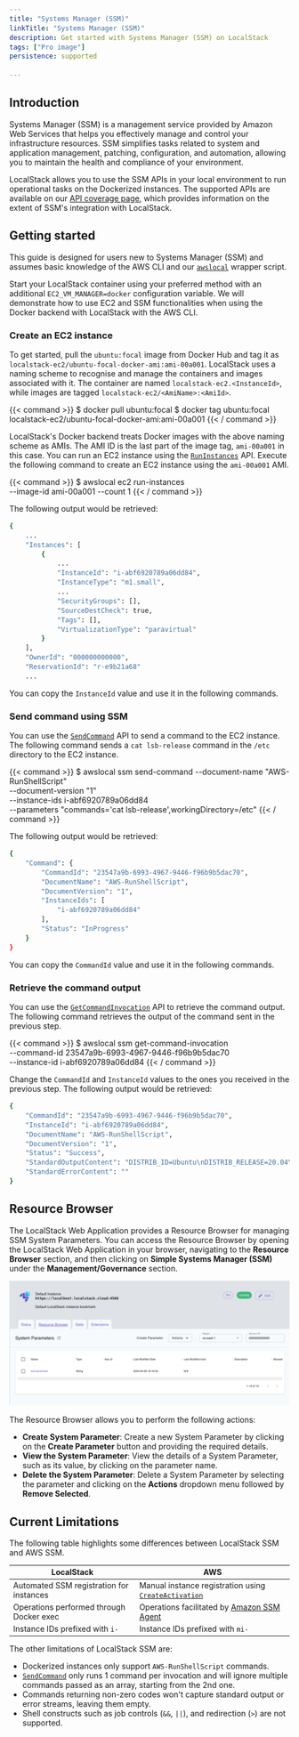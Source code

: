 ```yaml
---
title: "Systems Manager (SSM)"
linkTitle: "Systems Manager (SSM)"
description: Get started with Systems Manager (SSM) on LocalStack
tags: ["Pro image"]
persistence: supported

---
```


## Introduction

Systems Manager (SSM) is a management service provided by Amazon Web Services that helps you effectively manage and control your infrastructure resources.
SSM simplifies tasks related to system and application management, patching, configuration, and automation, allowing you to maintain the health and compliance of your environment.

LocalStack allows you to use the SSM APIs in your local environment to run operational tasks on the Dockerized instances.
The supported APIs are available on our [API coverage page](https://docs.localstack.cloud/references/coverage/coverage_ssm/), which provides information on the extent of SSM's integration with LocalStack.

## Getting started

This guide is designed for users new to Systems Manager (SSM) and assumes basic knowledge of the AWS CLI and our [`awslocal`](https://github.com/localstack/awscli-local) wrapper script.

Start your LocalStack container using your preferred method with an additional `EC2_VM_MANAGER=docker` configuration variable.
We will demonstrate how to use EC2 and SSM functionalities when using the Docker backend with LocalStack with the AWS CLI.

### Create an EC2 instance

To get started, pull the `ubuntu:focal` image from Docker Hub and tag it as `localstack-ec2/ubuntu-focal-docker-ami:ami-00a001`.
LocalStack uses a naming scheme to recognise and manage the containers and images associated with it.
The container are named `localstack-ec2.<InstanceId>`, while images are tagged `localstack-ec2/<AmiName>:<AmiId>`.

{{< command >}}
$ docker pull ubuntu:focal
$ docker tag ubuntu:focal localstack-ec2/ubuntu-focal-docker-ami:ami-00a001
{{< / command >}}

LocalStack's Docker backend treats Docker images with the above naming scheme as AMIs.
The AMI ID is the last part of the image tag, `ami-00a001` in this case.
You can run an EC2 instance using the [`RunInstances`](https://docs.aws.amazon.com/systems-manager/latest/APIReference/API_RunInstances.html) API.
Execute the following command to create an EC2 instance using the `ami-00a001` AMI.

{{< command >}}
$ awslocal ec2 run-instances \
    --image-id ami-00a001 --count 1
{{< / command >}}

The following output would be retrieved:

```bash
{
    ...
    "Instances": [
        {
            ...
            "InstanceId": "i-abf6920789a06dd84",
            "InstanceType": "m1.small",
            ...
            "SecurityGroups": [],
            "SourceDestCheck": true,
            "Tags": [],
            "VirtualizationType": "paravirtual"
        }
    ],
    "OwnerId": "000000000000",
    "ReservationId": "r-e9b21a68"
    ...
```

You can copy the `InstanceId` value and use it in the following commands.

### Send command using SSM

You can use the [`SendCommand`](https://docs.aws.amazon.com/systems-manager/latest/APIReference/API_SendCommand.html) API to send a command to the EC2 instance.
The following command sends a `cat lsb-release` command in the `/etc` directory to the EC2 instance.

{{< command >}}
$ awslocal ssm send-command --document-name "AWS-RunShellScript" \
    --document-version "1" \
    --instance-ids i-abf6920789a06dd84 \
    --parameters "commands='cat lsb-release',workingDirectory=/etc"
{{< / command >}}

The following output would be retrieved:

```bash
{
    "Command": {
        "CommandId": "23547a9b-6993-4967-9446-f96b9b5dac70",
        "DocumentName": "AWS-RunShellScript",
        "DocumentVersion": "1",
        "InstanceIds": [
            "i-abf6920789a06dd84"
        ],
        "Status": "InProgress"
    }
}
```

You can copy the `CommandId` value and use it in the following commands.

### Retrieve the command output

You can use the [`GetCommandInvocation`](https://docs.aws.amazon.com/systems-manager/latest/APIReference/API_GetCommandInvocation.html) API to retrieve the command output.
The following command retrieves the output of the command sent in the previous step.

{{< command >}}
$ awslocal ssm get-command-invocation \
    --command-id 23547a9b-6993-4967-9446-f96b9b5dac70 \
    --instance-id i-abf6920789a06dd84
{{< / command >}}

Change the `CommandId` and `InstanceId` values to the ones you received in the previous step.
The following output would be retrieved:

```bash
{
    "CommandId": "23547a9b-6993-4967-9446-f96b9b5dac70",
    "InstanceId": "i-abf6920789a06dd84",
    "DocumentName": "AWS-RunShellScript",
    "DocumentVersion": "1",
    "Status": "Success",
    "StandardOutputContent": "DISTRIB_ID=Ubuntu\nDISTRIB_RELEASE=20.04\nDISTRIB_CODENAME=focal\nDISTRIB_DESCRIPTION=\"Ubuntu 20.04.6 LTS\"\n",
    "StandardErrorContent": ""
}
```

## Resource Browser

The LocalStack Web Application provides a Resource Browser for managing SSM System Parameters.
You can access the Resource Browser by opening the LocalStack Web Application in your browser, navigating to the **Resource Browser** section, and then clicking on **Simple Systems Manager (SSM)** under the **Management/Governance** section.

<img src="ssm-resource-browser.png" alt="SSM Resource Browser" title="SSM Resource Browser" width="900" />

The Resource Browser allows you to perform the following actions:

- **Create System Parameter**: Create a new System Parameter by clicking on the **Create Parameter** button and providing the required details.
- **View the System Parameter**: View the details of a System Parameter, such as its value, by clicking on the parameter name.
- **Delete the System Parameter**: Delete a System Parameter by selecting the parameter and clicking on the **Actions** dropdown menu followed by **Remove Selected**.

## Current Limitations

The following table highlights some differences between LocalStack SSM and AWS SSM.

| LocalStack                               | AWS                                                                                                                                                |
| ---------------------------------------- | -------------------------------------------------------------------------------------------------------------------------------------------------- |
| Automated SSM registration for instances | Manual instance registration using [`CreateActivation`](https://docs.aws.amazon.com/systems-manager/latest/APIReference/API_CreateActivation.html) |
| Operations performed through Docker exec | Operations facilitated by [Amazon SSM Agent](https://github.com/aws/amazon-ssm-agent)                                                              |
| Instance IDs prefixed with `i-`          | Instance IDs prefixed with `mi-`                                                                                                                   |

The other limitations of LocalStack SSM are:

- Dockerized instances only support `AWS-RunShellScript` commands.
- [`SendCommand`](https://docs.aws.amazon.com/systems-manager/latest/APIReference/API_SendCommand.html) only runs 1 command per invocation and will ignore multiple commands passed as an array, starting from the 2nd one.
- Commands returning non-zero codes won't capture standard output or error streams, leaving them empty.
- Shell constructs such as job controls (`&&`, `||`), and redirection (`>`) are not supported.
